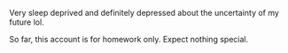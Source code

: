 Very sleep deprived and definitely depressed about the uncertainty of my future lol.

So far, this account is for homework only. Expect nothing special.

